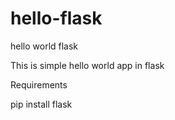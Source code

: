 hello-flask
===========

hello world flask 


This is simple hello world app in flask

Requirements

pip install flask


